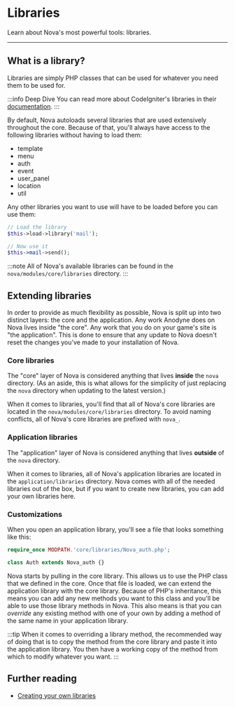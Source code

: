 # Libraries

Learn about Nova's most powerful tools: libraries.

---

## What is a library?

Libraries are simply PHP classes that can be used for whatever you need them to be used for.

:::info Deep Dive
You can read more about CodeIgniter's libraries in their [documentation](https://codeigniter.com/userguide2/general/libraries.html).
:::

By default, Nova autoloads several libraries that are used extensively throughout the core. Because of that, you'll always have access to the following libraries without having to load them:

- template
- menu
- auth
- event
- user_panel
- location
- util

Any other libraries you want to use will have to be loaded before you can use them:

```php
// Load the library
$this->load->library('mail');

// Now use it
$this->mail->send();
```

:::note
All of Nova's available libraries can be found in the `nova/modules/core/libraries` directory.
:::

## Extending libraries

In order to provide as much flexibility as possible, Nova is split up into two distinct layers: the core and the application. Any work Anodyne does on Nova lives inside "the core". Any work that you do on your game's site is "the application". This is done to ensure that any update to Nova doesn't reset the changes you've made to your installation of Nova.

### Core libraries

The "core" layer of Nova is considered anything that lives __inside__ the `nova` directory. (As an aside, this is what allows for the simplicity of just replacing the `nova` directory when updating to the latest version.)

When it comes to libraries, you'll find that all of Nova's core libraries are located in the `nova/modules/core/libraries` directory. To avoid naming conflicts, all of Nova's core libraries are prefixed with `nova_`.

### Application libraries

The "application" layer of Nova is considered anything that lives __outside__ of the `nova` directory.

When it comes to libraries, all of Nova's application libraries are located in the `application/libraries` directory. Nova comes with all of the needed libraries out of the box, but if you want to create new libraries, you can add your own libraries here.

### Customizations

When you open an application library, you'll see a file that looks something like this:

```php
require_once MODPATH.'core/libraries/Nova_auth.php';

class Auth extends Nova_auth {}
```

Nova starts by pulling in the core library. This allows us to use the PHP class that we defined in the core. Once that file is loaded, we can extend the application library with the core library. Because of PHP's inheritance, this means you can add any new methods you want to this class and you'll be able to use those library methods in Nova. This also means is that you can _override_ any existing method with one of your own by adding a method of the same name in your application library.

:::tip
When it comes to overriding a library method, the recommended way of doing that is to copy the method from the core library and paste it into the application library. You then have a working copy of the method from which to modify whatever you want.
:::

## Further reading

- [Creating your own libraries](https://codeigniter.com/userguide2/general/creating_libraries.html)
